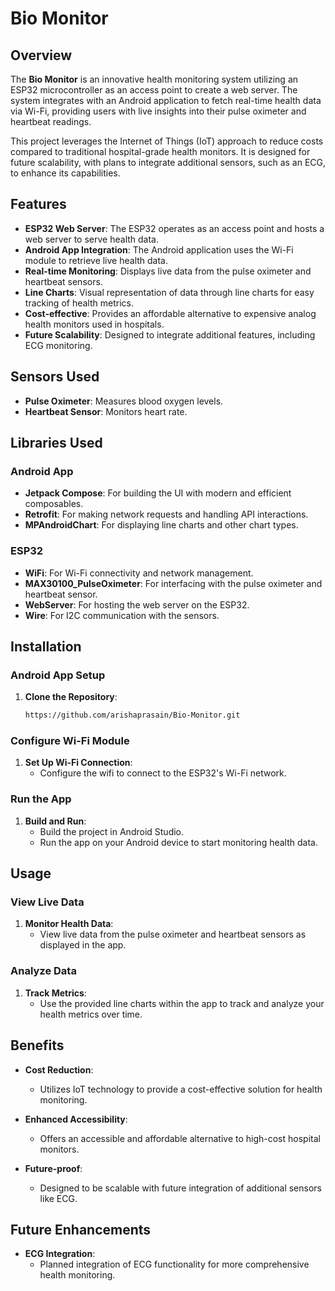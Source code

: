# Bio Monitor

## Overview

The **Bio Monitor** is an innovative health monitoring system utilizing an ESP32 microcontroller as an access point to create a web server. The system integrates with an Android application to fetch real-time health data via Wi-Fi, providing users with live insights into their pulse oximeter and heartbeat readings.

This project leverages the Internet of Things (IoT) approach to reduce costs compared to traditional hospital-grade health monitors. It is designed for future scalability, with plans to integrate additional sensors, such as an ECG, to enhance its capabilities.

## Features

- **ESP32 Web Server**: The ESP32 operates as an access point and hosts a web server to serve health data.
- **Android App Integration**: The Android application uses the Wi-Fi module to retrieve live health data.
- **Real-time Monitoring**: Displays live data from the pulse oximeter and heartbeat sensors.
- **Line Charts**: Visual representation of data through line charts for easy tracking of health metrics.
- **Cost-effective**: Provides an affordable alternative to expensive analog health monitors used in hospitals.
- **Future Scalability**: Designed to integrate additional features, including ECG monitoring.

## Sensors Used

- **Pulse Oximeter**: Measures blood oxygen levels.
- **Heartbeat Sensor**: Monitors heart rate.


## Libraries Used

### Android App

- **Jetpack Compose**: For building the UI with modern and efficient composables.
- **Retrofit**: For making network requests and handling API interactions.
- **MPAndroidChart**: For displaying line charts and other chart types.

### ESP32

- **WiFi**:  For Wi-Fi connectivity and network management.
- **MAX30100_PulseOximeter**:  For interfacing with the pulse oximeter and heartbeat sensor.
- **WebServer**:  For hosting the web server on the ESP32.
- **Wire**:  For I2C communication with the sensors.

## Installation

### Android App Setup

1. **Clone the Repository**:
   ```sh
   https://github.com/arishaprasain/Bio-Monitor.git

### Configure Wi-Fi Module

1. **Set Up Wi-Fi Connection**:
   - Configure the wifi to connect to the ESP32's Wi-Fi network.



### Run the App

1. **Build and Run**:
   - Build the project in Android Studio.
   - Run the app on your Android device to start monitoring health data.

## Usage

### View Live Data

1. **Monitor Health Data**:
   - View live data from the pulse oximeter and heartbeat sensors as displayed in the app.

### Analyze Data

1. **Track Metrics**:
   - Use the provided line charts within the app to track and analyze your health metrics over time.

## Benefits

- **Cost Reduction**:
   - Utilizes IoT technology to provide a cost-effective solution for health monitoring.

- **Enhanced Accessibility**:
   - Offers an accessible and affordable alternative to high-cost hospital monitors.

- **Future-proof**:
   - Designed to be scalable with future integration of additional sensors like ECG.

## Future Enhancements

- **ECG Integration**:
   - Planned integration of ECG functionality for more comprehensive health monitoring.






